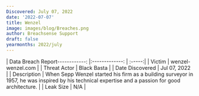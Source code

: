 ```yaml
---
Discovered: July 07, 2022
date: '2022-07-07'
title: Wenzel
image: images/blog/Breaches.png
author: Breachsense Support
draft: false
yearmonths: 2022/july
---
```


| Data Breach Report------------:     |:-------------:    | :-----:|
| Victim      | wenzel-wenzel.com      | 
| Threat Actor      |  Black Basta      | 
| Date Discovered      | Jul 07, 2022      | 
| Description      | When Sepp Wenzel started his firm as a building surveyor in 1957, he was inspired by his technical expertise and a passion for good architecture.      | 
| Leak Size      | N/A      | 

